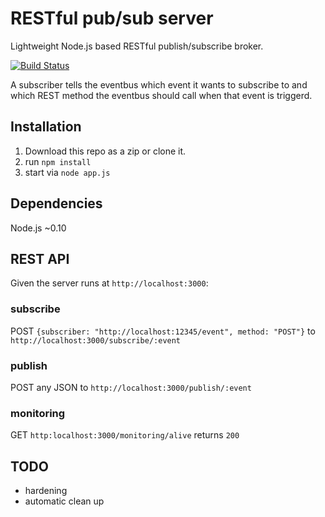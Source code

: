 RESTful pub/sub server
===========

Lightweight Node.js based RESTful publish/subscribe broker.

[![Build Status](https://secure.travis-ci.org/Horsed/brokowski.png)](http://travis-ci.org/Horsed/brokowski)

A subscriber tells the eventbus which event it wants to subscribe to and which REST method the eventbus should call when that event is triggerd.

## Installation
1. Download this repo as a zip or clone it.
2. run ```npm install```
3. start via ```node app.js```

## Dependencies
Node.js ~0.10

## REST API
Given the server runs at ```http://localhost:3000```:

### subscribe
POST ```{subscriber: "http://localhost:12345/event", method: "POST"}``` to ```http://localhost:3000/subscribe/:event```

### publish
POST any JSON to ```http://localhost:3000/publish/:event```

### monitoring
GET ```http:localhost:3000/monitoring/alive``` returns ```200```

## TODO
* hardening
* automatic clean up